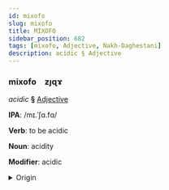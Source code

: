 ```yaml
---
id: mixofo
slug: mixofo
title: MİXOFO
sidebar_position: 682
tags: [mixofo, Adjective, Nakh-Daghestani]
description: acidic § Adjective
---
```


### mixofo&emsp;<span kind="abugida">ƶȷɋɤ</span>

*acidic* **§** [Adjective](../../tags/Adjective)

**IPA**: /mɪ.ˈʃɑ.fɑ/

**Verb**: to be acidic

**Noun**: acidity

**Modifier**: acidic

<details>
    <summary>Origin</summary>
    Georgian მჟავა mžava /mʒava/<br/>
    <em>Nakh-Daghestani Language Family</em>
</details>